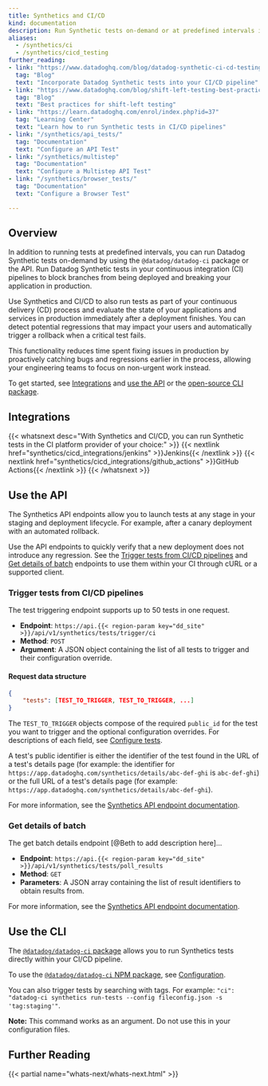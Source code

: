 ```yaml
---
title: Synthetics and CI/CD
kind: documentation
description: Run Synthetic tests on-demand or at predefined intervals in your CI/CD pipelines.
aliases: 
  - /synthetics/ci
  - /synthetics/cicd_testing
further_reading:
- link: "https://www.datadoghq.com/blog/datadog-synthetic-ci-cd-testing/"
  tag: "Blog"
  text: "Incorporate Datadog Synthetic tests into your CI/CD pipeline"
- link: "https://www.datadoghq.com/blog/shift-left-testing-best-practices/"
  tag: "Blog"
  text: "Best practices for shift-left testing"
- link: "https://learn.datadoghq.com/enrol/index.php?id=37"
  tag: "Learning Center"
  text: "Learn how to run Synthetic tests in CI/CD pipelines"
- link: "/synthetics/api_tests/"
  tag: "Documentation"
  text: "Configure an API Test"
- link: "/synthetics/multistep"
  tag: "Documentation"
  text: "Configure a Multistep API Test"
- link: "/synthetics/browser_tests/"
  tag: "Documentation"
  text: "Configure a Browser Test"

---
```


## Overview

In addition to running tests at predefined intervals, you can run Datadog Synthetic tests on-demand by using the `@datadog/datadog-ci` package or the API. Run Datadog Synthetic tests in your continuous integration (CI) pipelines to block branches from being deployed and breaking your application in production.

Use Synthetics and CI/CD to also run tests as part of your continuous delivery (CD) process and evaluate the state of your applications and services in production immediately after a deployment finishes. You can detect potential regressions that may impact your users and automatically trigger a rollback when a critical test fails.

This functionality reduces time spent fixing issues in production by proactively catching bugs and regressions earlier in the process, allowing your engineering teams to focus on non-urgent work instead. 

To get started, see [Integrations](#integrations) and [use the API](#use-the-api) or the [open-source CLI package](#use-the-cli). 

## Integrations

{{< whatsnext desc="With Synthetics and CI/CD, you can run Synthetic tests in the CI platform provider of your choice:" >}}
    {{< nextlink href="synthetics/cicd_integrations/jenkins" >}}Jenkins{{< /nextlink >}}
    {{< nextlink href="synthetics/cicd_integrations/github_actions" >}}GitHub Actions{{< /nextlink >}}
{{< /whatsnext >}}

## Use the API

The Synthetics API endpoints allow you to launch tests at any stage in your staging and deployment lifecycle. For example, after a canary deployment with an automated rollback.

Use the API endpoints to quickly verify that a new deployment does not introduce any regression. See the [Trigger tests from CI/CD pipelines][1] and [Get details of batch][2] endpoints to use them within your CI through cURL or a supported client.

### Trigger tests from CI/CD pipelines

The test triggering endpoint supports up to 50 tests in one request.

* **Endpoint**: `https://api.{{< region-param key="dd_site" >}}/api/v1/synthetics/tests/trigger/ci`
* **Method**: `POST`
* **Argument**: A JSON object containing the list of all tests to trigger and their configuration override.

#### Request data structure

```json
{
    "tests": [TEST_TO_TRIGGER, TEST_TO_TRIGGER, ...]
}
```

The `TEST_TO_TRIGGER` objects compose of the required `public_id` for the test you want to trigger and the optional configuration overrides. For descriptions of each field, see [Configure tests](#configure-tests).

A test's public identifier is either the identifier of the test found in the URL of a test's details page (for example: the identifier for `https://app.datadoghq.com/synthetics/details/abc-def-ghi` is `abc-def-ghi`) or the full URL of a test's details page (for example: `https://app.datadoghq.com/synthetics/details/abc-def-ghi`).

For more information, see the [Synthetics API endpoint documentation][1].

### Get details of batch

The get batch details endpoint [@Beth to add description here]...

* **Endpoint**: `https://api.{{< region-param key="dd_site" >}}/api/v1/synthetics/tests/poll_results`
* **Method**: `GET`
* **Parameters**: A JSON array containing the list of result identifiers to obtain results from.

For more information, see the [Synthetics API endpoint documentation][2].

## Use the CLI

The [`@datadog/datadog-ci` package][3] allows you to run Synthetics tests directly within your CI/CD pipeline.

To use the [`@datadog/datadog-ci` NPM package][4], see [Configuration][5].

You can also trigger tests by searching with tags. For example: `"ci": "datadog-ci synthetics run-tests --config fileconfig.json -s 'tag:staging'"`.

**Note:** This command works as an argument. Do not use this in your configuration files.

## Further Reading

{{< partial name="whats-next/whats-next.html" >}}

[1]: /api/latest/synthetics/#trigger-tests-from-cicd-pipelines
[2]: /api/latest/synthetics/#get-details-of-batch
[3]: https://github.com/DataDog/datadog-ci
[4]: https://www.npmjs.com/package/@datadog/datadog-ci
[5]: /synthetics/cicd_integrations/configuration
